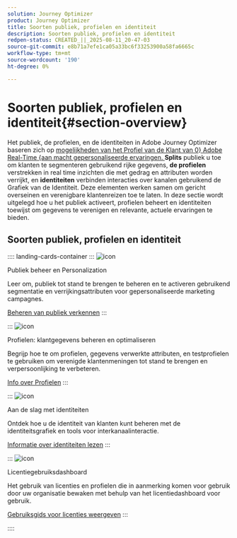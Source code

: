 ```yaml
---
solution: Journey Optimizer
product: Journey Optimizer
title: Soorten publiek, profielen en identiteit
description: Soorten publiek, profielen en identiteit
redpen-status: CREATED_||_2025-08-11_20-47-03
source-git-commit: e8b71a7efe1ca05a33bc6f33253900a58fa6665c
workflow-type: tm+mt
source-wordcount: '190'
ht-degree: 0%

---
```



# Soorten publiek, profielen en identiteit{#section-overview}

Het publiek, de profielen, en de identiteiten in Adobe Journey Optimizer baseren zich op [ mogelijkheden van het Profiel van de Klant van 0} Adobe Real-Time {aan macht gepersonaliseerde ervaringen. ](https://experienceleague.adobe.com/en/docs/experience-platform/profile/home) **Splits** publiek u toe om klanten te segmenteren gebruikend rijke gegevens, **de profielen** verstrekken in real time inzichten die met gedrag en attributen worden verrijkt, en **identiteiten** verbinden interacties over kanalen gebruikend de Grafiek van de Identiteit. Deze elementen werken samen om gericht overseinen en verenigbare klantenreizen toe te laten. In deze sectie wordt uitgelegd hoe u het publiek activeert, profielen beheert en identiteiten toewijst om gegevens te verenigen en relevante, actuele ervaringen te bieden.

## Soorten publiek, profielen en identiteit

:::: landing-cards-container
:::
![icon]( https://cdn.experienceleague.adobe.com/icons/bullseye.svg)

Publiek beheer en Personalization

Leer om, publiek tot stand te brengen te beheren en te activeren gebruikend segmentatie en verrijkingsattributen voor gepersonaliseerde marketing campagnes.

[Beheren van publiek verkennen](audiences-landing-page.md)
:::

:::
![icon]( https://cdn.experienceleague.adobe.com/icons/user-circle.svg)

Profielen: klantgegevens beheren en optimaliseren

Begrijp hoe te om profielen, gegevens verwerkte attributen, en testprofielen te gebruiken om verenigde klantenmeningen tot stand te brengen en verpersoonlijking te verbeteren.

[Info over Profielen](profiles-landing-page.md)
:::

:::
![icon]( https://cdn.experienceleague.adobe.com/icons/fingerprint.svg)

Aan de slag met identiteiten

Ontdek hoe u de identiteit van klanten kunt beheren met de identiteitsgrafiek en tools voor interkanaalinteractie.

[Informatie over identiteiten lezen](../using/audience/get-started-identity.md)
:::

:::
![icon]( https://cdn.experienceleague.adobe.com/icons/chart-line.svg)

Licentiegebruiksdashboard

Het gebruik van licenties en profielen die in aanmerking komen voor gebruik door uw organisatie bewaken met behulp van het licentiedashboard voor gebruik.

[Gebruiksgids voor licenties weergeven](../using/audience/license-usage.md)
:::

::::
